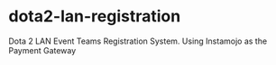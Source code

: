 # dota2-lan-registration
Dota 2 LAN Event Teams Registration System. Using Instamojo as the Payment Gateway
